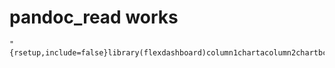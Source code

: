 # pandoc_read works

    "{rsetup,include=false}library(flexdashboard)column1chartacolumn2chartbchartctest{recho=false}plot(x=cars$speed,y=cars$dist)"

